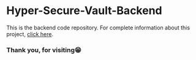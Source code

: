 # Hyper-Secure-Vault-Backend
This is the backend code repository. For complete information about this project, [click here](https://github.com/AnshGaikwad/Hyper-Secure-Vault).

### Thank you, for visiting😁
